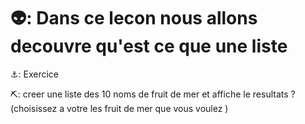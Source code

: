 
# 👽: Dans ce lecon nous allons decouvre qu'est ce que une liste 

⚓: Exercice 

⛏️: creer une liste des 10 noms de fruit de mer et affiche le resultats ? (choisissez a votre les fruit de mer que vous voulez )







